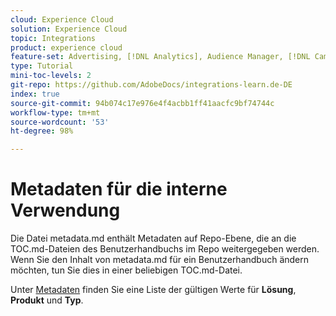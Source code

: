 ```yaml
---
cloud: Experience Cloud
solution: Experience Cloud
topic: Integrations
product: experience cloud
feature-set: Advertising, [!DNL Analytics], Audience Manager, [!DNL Campaign], [!DNL Commerce], Customer Journey [!DNL Analytics], Experience Cloud Services, Experience Manager, Experience Manager Assets, Experience Manager Cloud Manager, Experience Manager Forms, Experience Manager Guides, Experience Manager Screens, Experience Manager Sites, Experience [!DNL Platform], Journey Optimizer, Journey Orchestration, Marketo Engage, Workfront
type: Tutorial
mini-toc-levels: 2
git-repo: https://github.com/AdobeDocs/integrations-learn.de-DE
index: true
source-git-commit: 94b074c17e976e4f4acbb1ff41aacfc9bf74744c
workflow-type: tm+mt
source-wordcount: '53'
ht-degree: 98%

---
```



# Metadaten für die interne Verwendung

Die Datei metadata.md enthält Metadaten auf Repo-Ebene, die an die TOC.md-Dateien des Benutzerhandbuchs im Repo weitergegeben werden. Wenn Sie den Inhalt von metadata.md für ein Benutzerhandbuch ändern möchten, tun Sie dies in einer beliebigen TOC.md-Datei.

Unter [Metadaten](https://experienceleague.adobe.com/docs/authoring-guide-exl/using/editing/user-guide-setup/metadata.html?lang=de) finden Sie eine Liste der gültigen Werte für **Lösung**, **Produkt** und **Typ**.
